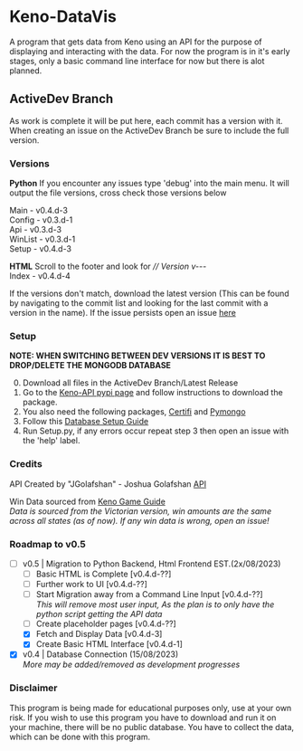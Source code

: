 # Keno-DataVis
A program that gets data from Keno using an API for the purpose of displaying and interacting with the data. For now the program is in it's early stages, only a basic command line interface for now but there is alot planned. 

## ActiveDev Branch
As work is complete it will be put here, each commit has a version with it.
When creating an issue on the ActiveDev Branch be sure to include the full version.

### Versions
**Python**
If you encounter any issues type 'debug' into the main menu.
It will output the file versions, cross check those versions below

Main - v0.4.d-3\
Config - v0.3.d-1\
Api - v0.3.d-3\
WinList - v0.3.d-1\
Setup - v0.4.d-3

**HTML**
Scroll to the footer and look for *// Version v---*\
Index - v0.4.d-4

If the versions don't match, download the latest version (This can be found by navigating to the commit list and looking for the last commit with a version in the name). If the issue persists open an issue [here](https://github.com/CatotronExists/Keno-DataVis/issues)

### Setup 
**NOTE: WHEN SWITCHING BETWEEN DEV VERSIONS IT IS BEST TO DROP/DELETE THE MONGODB DATABASE**

0. Download all files in the ActiveDev Branch/Latest Release
1. Go to the [Keno-API pypi page](https://pypi.org/project/kenoAPI/) and follow instructions to download the package.
2. You also need the following packages, [Certifi](https://pypi.org/project/certifi/) and [Pymongo](https://pypi.org/project/pymongo/)
3. Follow this [Database Setup Guide](https://gist.github.com/CatotronExists/2776b4175cb21c23d10f16a62a3f68f0)
4. Run Setup.py, if any errors occur repeat step 3 then open an issue with the 'help' label.

### Credits
API Created by "JGolafshan" - Joshua Golafshan [API](https://github.com/JGolafshan/keno-api)

Win Data sourced from [Keno Game Guide](https://www.keno.com.au/keno-pdfs/VIC_Game%20Guide.pdf)\
*Data is sourced from the Victorian version, win amounts are the same across all states (as of now). If any win data is wrong, open an issue!*

### Roadmap to v0.5
- [ ] v0.5 | Migration to Python Backend, Html Frontend    EST.(2x/08/2023)
  - [ ] Basic HTML is Complete [v0.4.d-??]
  - [ ] Further work to UI [v0.4.d-??]
  - [ ] Start Migration away from a Command Line Input [v0.4.d-??]\
    *This will remove most user input, As the plan is to only have the python script getting the API data*
  - [ ] Create placeholder pages [v0.4.d-??]
  - [x] Fetch and Display Data [v0.4.d-3]
  - [x] Create Basic HTML Interface [v0.4.d-1]
- [x] v0.4 | Database Connection (15/08/2023)\
*More may be added/removed as development progresses*

### Disclaimer
This program is being made for educational purposes only, use at your own risk.
If you wish to use this program you have to download and run it on your machine, there will be no public database. You have to collect the data, which can be done with this program.